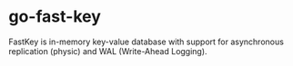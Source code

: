 # go-fast-key
FastKey is in-memory key-value database with support for asynchronous replication (physic) and WAL (Write-Ahead Logging).

